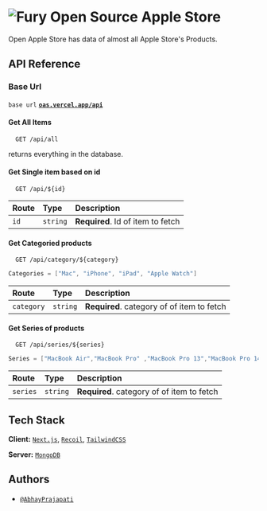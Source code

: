 
# ![Fury](/public/favicon.ico) Open Source Apple Store
<!-- image -->

Open Apple Store has data of almost all Apple Store's Products.

## API Reference

### Base Url

``base url`` **[`oas.vercel.app/api`](https://oas.vercel.app/api)**

#### Get All Items

```http
  GET /api/all
```

returns everything in the database.

#### Get Single item based on id

```http
  GET /api/${id}
```

| Route | Type     | Description                       |
| :-------- | :------- | :-------------------------------- |
| `id`      | `string` | **Required**. Id of item to fetch |

#### Get **Categoried** products

```http
  GET /api/category/${category}
```

```java
Categories = ["Mac", "iPhone", "iPad", "Apple Watch"]
```

| Route | Type     | Description                       |
| :-------- | :------- | :-------------------------------- |
| `category`      | `string` | **Required**. category of of item to fetch |

#### Get **Series of** products

```http
  GET /api/series/${series} 
```

```java
Series = ["MacBook Air","MacBook Pro" ,"MacBook Pro 13","MacBook Pro 14","MacBook Pro 16", "iPhone 13", "iPhone __", "Series 7", "Series __", "iMac"]
```

| Route | Type     | Description                       |
| :-------- | :------- | :-------------------------------- |
| `series`      | `string` | **Required**. category of of item to fetch |

## Tech Stack

**Client:** [`Next.js`]("https://github.com/vercel/next.js/"), [`Recoil`]("https://github.com/facebookexperimental/Recoil"), [`TailwindCSS`]("https://github.com/tailwindlabs/tailwindcss")

**Server:**  [`MongoDB`]("https://github.com/mongodb/mongo")


## Authors

- [`@AbhayPrajapati`](https://www.github.com/theabhayprajapti)

